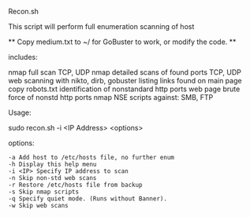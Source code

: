 Recon.sh 

This script will perform full enumeration scanning of host

** Copy medium.txt to ~/  for GoBuster to work, or modify the code. **

includes:

nmap full scan TCP, UDP
nmap detailed scans of found ports TCP, UDP
web scanning with nikto, dirb, gobuster
listing links found on main page
copy robots.txt
identification of nonstandard http ports 
web page brute force of nonstd http ports
nmap NSE scripts against: SMB, FTP 

Usage:

sudo recon.sh -i \<IP Address\> \<options\>

options:

	-a Add host to /etc/hosts file, no further enum
	-h Display this help menu
	-i <IP>	Specify IP address to scan
	-n Skip non-std web scans
	-r Restore /etc/hosts file from backup
	-s Skip nmap scripts
	-q Specify quiet mode. (Runs without Banner).
	-w Skip web scans
  
 
